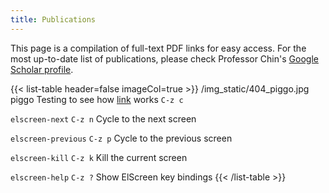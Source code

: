 ```yaml
---
title: Publications
---
```


This page is a compilation of full-text PDF links for easy access.
For the most up-to-date list of publications, please check Professor Chin's [Google Scholar profile](https://scholar.google.com/citations?hl=en&user=yPvT_i4AAAAJ&view_op=list_works&sortby=pubdate). 

{{< list-table header=false imageCol=true >}}
/img_static/404_piggo.jpg
piggo
Testing to see how [link](https://google.com) works `C-z c`

`elscreen-next`
`C-z n`
Cycle to the next screen

`elscreen-previous`
`C-z p`
Cycle to the previous screen

`elscreen-kill`
`C-z k`
Kill the current screen

`elscreen-help`
`C-z ?`
Show ElScreen key bindings
{{< /list-table >}}